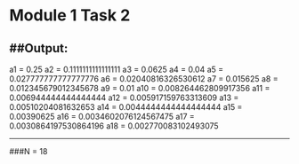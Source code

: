 Module 1 Task 2
=====================
##Output:
-------------------------------------
a1 = 0.25
a2 = 0.1111111111111111
a3 = 0.0625
a4 = 0.04
a5 = 0.027777777777777776
a6 = 0.02040816326530612
a7 = 0.015625
a8 = 0.012345679012345678
a9 = 0.01
a10 = 0.008264462809917356
a11 = 0.006944444444444444
a12 = 0.005917159763313609
a13 = 0.00510204081632653
a14 = 0.0044444444444444444
a15 = 0.00390625
a16 = 0.0034602076124567475
a17 = 0.0030864197530864196
a18 = 0.002770083102493075

---
###N = 18